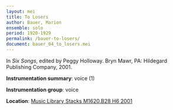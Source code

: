```yaml
---
layout: mei
title: To Losers
author: Bauer, Marion
ensemble: solo 
period: 1920-1929
permalink: /bauer-to-losers/
document: bauer_04_to_losers.mei
---
```


In *Six Songs*, edited by Peggy Holloway. Bryn Mawr, PA: Hildegard Publishing Company, 2001.

**Instrumentation summary**: voice (1)

**Instrumentation group**: voice 

**Location**: <a href="https://tufts-primo.hosted.exlibrisgroup.com/permalink/f/bnf7qa/01TUN_ALMA21107568650003851" target="_blank">Music Library Stacks M1620.B28 H6 2001</a>
